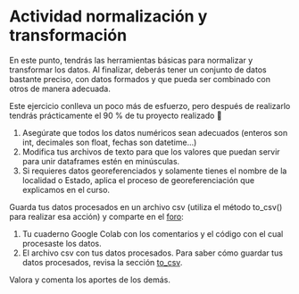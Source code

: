 # Actividad normalización y transformación

En este punto, tendrás las herramientas básicas para normalizar y transformar los datos. Al finalizar, deberás tener un conjunto de datos bastante preciso, con datos formados y que pueda ser combinado con otros de manera adecuada.

Este ejercicio conlleva un poco más de esfuerzo, pero después de realizarlo tendrás prácticamente el 90 % de tu proyecto realizado 🤩

1. Asegúrate que todos los datos numéricos sean adecuados (enteros son int, decimales son float, fechas son datetime...)
2. Modifica tus archivos de texto para que los valores que puedan servir para unir dataframes estén en minúsculas.
3. Si requieres datos georeferenciados y solamente tienes el nombre de la localidad o Estado, aplica el proceso de georeferenciación que explicamos en el curso.

Guarda tus datos procesados en un archivo csv (utiliza el método to_csv() para realizar esa acción) y comparte en el [foro](https://github.com/MOOC-UNAM-Publico/curso-datos/discussions/new?category=actividades&title=Actividad%20normalización%20y%20transformación&body=El%20contenido%20de%20tu%20%20actividad):

1. Tu cuaderno Google Colab con los comentarios y el código con el cual procesaste los datos.
2. El archivo csv con tus datos procesados. Para saber cómo guardar tus datos procesados, revisa la sección [to_csv](../S3-procesamiento/S3P16-to_csv.md).

Valora y comenta los aportes de los demás.
